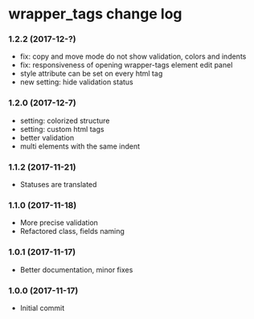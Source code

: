 # wrapper_tags change log


### 1.2.2 (2017-12-?)

* fix: copy and move mode do not show validation, colors and indents
* fix: responsiveness of opening wrapper-tags element edit panel
* style attribute can be set on every html tag
* new setting: hide validation status

### 1.2.0 (2017-12-7)

* setting: colorized structure
* setting: custom html tags
* better validation
* multi elements with the same indent

### 1.1.2 (2017-11-21)

* Statuses are translated

### 1.1.0 (2017-11-18)

* More precise validation
* Refactored class, fields naming

### 1.0.1 (2017-11-17)

* Better documentation, minor fixes

### 1.0.0 (2017-11-17)

* Initial commit
